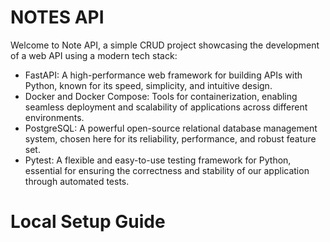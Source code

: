 # NOTES API

Welcome to Note API, a simple CRUD project showcasing the development of a web API using a modern tech stack:

- FastAPI: A high-performance web framework for building APIs with Python, known for its speed, simplicity, and intuitive design.
- Docker and Docker Compose: Tools for containerization, enabling seamless deployment and scalability of applications across different environments.
- PostgreSQL: A powerful open-source relational database management system, chosen here for its reliability, performance, and robust feature set.
- Pytest: A flexible and easy-to-use testing framework for Python, essential for ensuring the correctness and stability of our application through automated tests.


# Local Setup Guide
